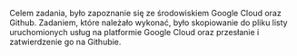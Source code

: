 Celem zadania, było zapoznanie się ze środowiskiem Google Cloud oraz Github. 
Zadaniem, które należało wykonać, było skopiowanie do pliku listy uruchomionych usług na 
platformie Google Cloud oraz przesłanie i zatwierdzenie go na Githubie.
